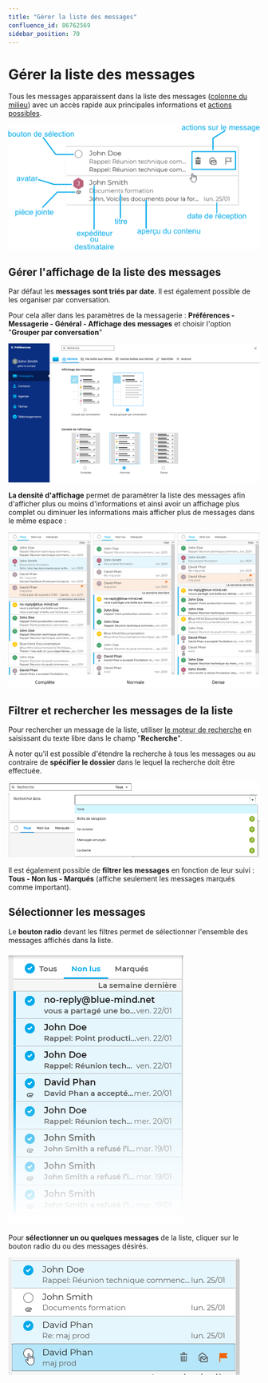 ```yaml
---
title: "Gérer la liste des messages"
confluence_id: 86762569
sidebar_position: 70
---
```

# Gérer la liste des messages

Tous les messages apparaissent dans la liste des messages ([colonne du milieu](/Guide_de_l_utilisateur/La_messagerie/Découvrir_la_messagerie/)) avec un accès rapide aux principales informations et [actions possibles](/Guide_de_l_utilisateur/La_messagerie/Classer_et_suivre_les_messages/).

![](../../attachments/86762569/86764503.png)

## Gérer l'affichage de la liste des messages

Par défaut les **messages sont triés par date**. Il est également possible de les organiser par conversation.

Pour cela aller dans les paramètres de la messagerie : **Préférences - Messagerie - Général - Affichage des messages** et choisir l'option "**Grouper par conversation**"

![](../../attachments/86762569/86764502.png)

**La densité d'affichage** permet de paramétrer la liste des messages afin d'afficher plus ou moins d'informations et ainsi avoir un affichage plus complet ou diminuer les informations mais afficher plus de messages dans le même espace :

![](../../attachments/86762569/86764501.png)

## Filtrer et rechercher les messages de la liste

Pour rechercher un message de la liste, utiliser [le moteur de recherche](/Guide_de_l_utilisateur/Découvrir_la_solution_BlueMind/#utiliser-le-moteur-de-recherche) en saisissant du texte libre dans le champ "**Recherche**".

À noter qu'il est possible d'étendre la recherche à tous les messages ou au contraire de **spécifier le dossier** dans le lequel la recherche doit être effectuée.

![](../../attachments/86762569/86764500.png)

Il est également possible de **filtrer les messages** en fonction de leur suivi : **Tous - Non lus - Marqués** (affiche seulement les messages marqués comme important).

## Sélectionner les messages

Le **bouton radio** devant les filtres permet de sélectionner l'ensemble des messages affichés dans la liste.

![](../../attachments/86762569/86764499.png)

Pour **sélectionner un ou quelques messages** de la liste, cliquer sur le bouton radio du ou des messages désirés.

![](../../attachments/86762569/86764498.png)


